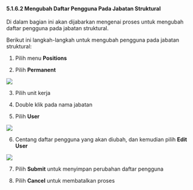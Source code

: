 #### **5.1.6.2 Mengubah Daftar Pengguna Pada Jabatan Struktural**

Di dalam bagian ini akan dijabarkan mengenai proses untuk mengubah daftar pengguna pada jabatan struktural.

Berikut ini langkah-langkah untuk mengubah pengguna pada jabatan struktural:

1. Pilih menu **Positions**

2. Pilih **Permanent**

![](media/4aa3968ebf16066f37e2a8dcd6fbc98e.png)

3. Pilih unit kerja

4. Double klik pada nama jabatan

5. Pilih **User**

![](media/1400dcb0bab53c098a21260416aed204.png)

6. Centang daftar pengguna yang akan diubah, dan kemudian pilih **Edit User**

![](media/4711d6a9ee815bbd2209ea58c44e43e4.jpg)

7. Pilih **Submit** untuk menyimpan perubahan daftar pengguna

8. Pilih **Cancel** untuk membatalkan proses
